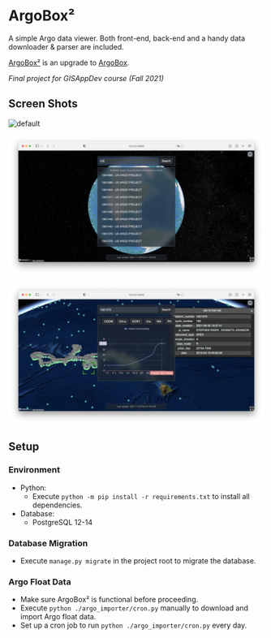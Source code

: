 # ArgoBox²

A simple Argo data viewer. Both front-end, back-end and a handy data downloader & parser are included.

[ArgoBox²](https://github.com/richardhyy/argobox2) is an upgrade to [ArgoBox](https://github.com/richardhyy/ArgoBox).

*Final project for GISAppDev course (Fall 2021)*


## Screen Shots

![default](_screenshots/screenshot-1.png)

![search completion](_screenshots/screenshot-2.png)

![chart](_screenshots/screenshot-3.png)


## Setup

### Environment

* Python:
  * Execute `python -m pip install -r requirements.txt` to install all dependencies.
* Database:
  * PostgreSQL 12-14

### Database Migration
* Execute `manage.py migrate` in the project root to migrate the database.


### Argo Float Data
* Make sure ArgoBox² is functional before proceeding.
* Execute `python ./argo_importer/cron.py` manually to download and import Argo float data.
* Set up a cron job to run `python ./argo_importer/cron.py` every day.
